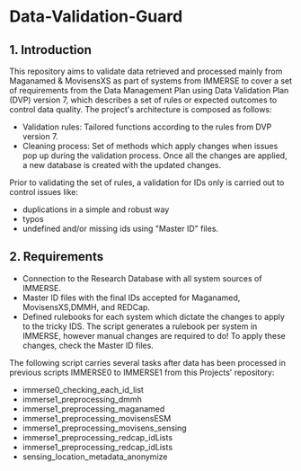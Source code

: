 # Data-Validation-Guard

## 1. Introduction 

This repository aims to validate data retrieved and processed mainly from Maganamed & MovisensXS as part of systems from IMMERSE to cover a set of requirements from the Data Management Plan using Data Validation Plan (DVP) version 7, which describes a set of rules or expected outcomes to control data quality.
The project's architecture is composed as follows:

- Validation rules: Tailored functions according to the rules from DVP version 7.
- Cleaning process: Set of methods which apply changes when issues pop up during the validation process. Once all the changes are applied,
a new database is created with the updated changes.

Prior to validating the set of rules, a validation for IDs only is carried out to control issues like: 
- duplications in a simple and robust way
- typos 
- undefined and/or missing ids using "Master ID" files.

## 2. Requirements 
- Connection to the Research Database with all system sources of IMMERSE.
- Master ID files with the final IDs accepted for Maganamed, MovisensXS,DMMH, and REDCap.
- Defined rulebooks for each system which dictate the changes to apply to the tricky IDS. 
The script generates a rulebook per system in IMMERSE, however manual changes are required to do! To apply these changes, 
check the Master ID files. 

The following script carries several tasks after data has been processed in previous scripts IMMERSE0 to IMMERSE1 from this Projects' repository: 

- immerse0_checking_each_id_list
- immerse1_preprocessing_dmmh
- immerse1_preprocessing_maganamed
- immerse1_preprocessing_movisensESM
- immerse1_preprocessing_movisens_sensing
- immerse1_preprocessing_redcap_idLists
- immerse1_preprocessing_redcap_idLists
- sensing_location_metadata_anonymize
